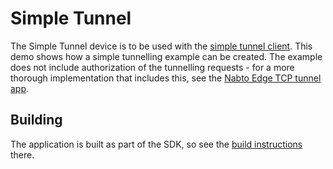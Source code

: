 # Simple Tunnel

The Simple Tunnel device is to be used with the [simple tunnel client](https://github.com/nabto/nabto-client-sdk-examples). This demo
shows how a simple tunnelling example can be created. The example does not include authorization of the tunnelling requests - for a more thorough implementation that includes this, see the [Nabto Edge TCP tunnel app](https://github.com/nabto/nabto-embedded-sdk/tree/master/apps/tcp_tunnel_device).

## Building

The application is built as part of the SDK, so see the [build instructions](https://github.com/nabto/nabto-embedded-sdk#readme) there.
